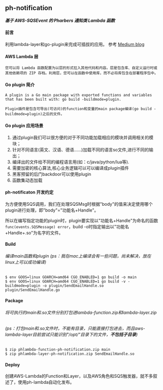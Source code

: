 ## ph-notification 
***基于 AWS-SQSEvent 的 Pharbers 通知类 Lambda 函数***

#### 前言
利用lambda-layer和go-plugin来完成可插拔的应用。
参考 [Medium blog](https://medium.com/nordcloud-engineering/how-to-build-pluggable-golang-application-and-benefit-from-aws-lambda-layers-154c8117df9b)

#### AWS Lambda 层
`您可以将 Lambda 函数配置为以层的形式拉入其他代码和内容。层是包含库、自定义运行时或其他依赖项的 ZIP 存档。利用层，您可以在函数中使用库，而不必将库包含在部署程序包中。`

#### Go plugin 简介
`A plugin is a Go main package with exported functions and variables that has been built with: go build -buildmode=plugin.`

`Plugin插件是包含可导出(可访问)的function和变量的main package编译(go build -buildmode=plugin)之后的文件。`

#### Go plugin 应用场景
1. 通过plugin我们可以很方便的对于不同功能加载相应的模块并调用相关的模块；
2. 针对不同语言(英文、汉语、德语……)加载不同的语言so文件,进行不同的输出；
3. 编译出的文件给不同的编程语言用(如：c/java/python/lua等).
4. 需要加密的核心算法,核心业务逻辑可以可以编译成plugin插件
5. 黑客预留的后门backdoor可以使用plugin
6. 函数集动态加载

#### ph-notificaton 开发约定
为方便使用SQS调用，我们在处理SQSMsg时根据"body"的值来决定使用哪个plugin进行处理，即"body"="功能名+Handle"。

所以在编写指定功能的plugin时，plugin要实现以"功能名+Handle"为命名的函数`func(events.SQSMessage) error`，build -o时指定输出以"功能名+Handle+.so"为名字的文件。

#### Build
###### 编译main函数和plugin (ps：我在mac上编译会有一些问题，尚未解决，放在linux上可以成功编译)
```shell script
$ env GOOS=linux GOARCH=amd64 CGO_ENABLED=1 go build -o main
$ env GOOS=linux GOARCH=amd64 CGO_ENABLED=1 go build -v -buildmode=plugin -o plugin/SendEmailHandle.so plugin/SendEmailHandle.go
```

#### Package
###### 将可执行的main和.so文件分别打包进lambda-function.zip和lambda-layer.zip
###### (ps：打包main和.so文件时，不能有目录，只能直接打包进去，而且aws-lambda-layer目前尝试只能识别"/opt/"目录下的文件，**不包括子目录**)
```shell script
$ zip phlambda-function-ph-notification.zip main
$ zip phlambda-layer-ph-notification.zip SendEmailHandle.so
```

#### Deploy
创建AWS-Lambda的Function和Layer，以及AWS角色和SQS触发器，就不多叙述了，使用ph-lambda自动化发布。


